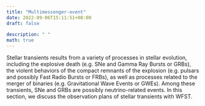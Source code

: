 ```yaml
---
title: "Multimessenger-event"
date: 2022-09-06T15:11:51+08:00
draft: false
 
description: " "
math: true
---
```



Stellar transients results from a variety of processes in stellar evolution, including the explosive death (e.g. SNe and Gamma Ray Bursts or GRBs), the violent behaviors of the compact remnants of the explosion (e.g. pulsars and possibly Fast Radio Bursts or FRBs), as well as processes related to the merger of binaries (e.g. Gravitational Wave Events or GWEs). Among these transients, SNe and GRBs are possibly neutrino-related events. In this section, we discuss the observation plans of stellar transients with WFST.
